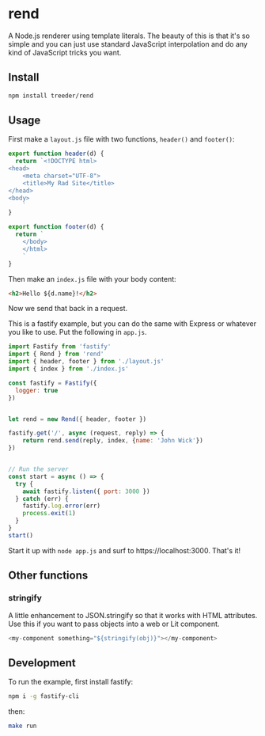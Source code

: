# rend

A Node.js renderer using template literals. The beauty of this is that it's so simple and you can just use standard JavaScript interpolation
and do any kind of JavaScript tricks you want.

## Install

```sh
npm install treeder/rend
```

## Usage

First make a `layout.js` file with two functions, `header()` and `footer()`:

```js
export function header(d) {
  return `<!DOCTYPE html>
<head>
    <meta charset="UTF-8">
    <title>My Rad Site</title>
</head>
<body>
    `
}

export function footer(d) {
  return `
    </body>
    </html>
    `
}
```

Then make an `index.js` file with your body content:

```html
<h2>Hello ${d.name}!</h2>
```

Now we send that back in a request.

This is a fastify example, but you can do the same with Express or whatever you like to use. Put the following in `app.js`.

```js
import Fastify from 'fastify'
import { Rend } from 'rend'
import { header, footer } from './layout.js'
import { index } from './index.js'

const fastify = Fastify({
  logger: true
})


let rend = new Rend({ header, footer })

fastify.get('/', async (request, reply) => {
    return rend.send(reply, index, {name: 'John Wick'})
})


// Run the server
const start = async () => {
  try {
    await fastify.listen({ port: 3000 })
  } catch (err) {
    fastify.log.error(err)
    process.exit(1)
  }
}
start()
```

Start it up with `node app.js` and surf to https://localhost:3000. That's it!

## Other functions

### stringify

A little enhancement to JSON.stringify so that it works with HTML attributes. Use this if you want to pass objects into a web or Lit component.

```js
<my-component something="${stringify(obj)}"></my-component>
```

## Development

To run the example, first install fastify:

```sh
npm i -g fastify-cli
```

then:

```sh
make run
```
